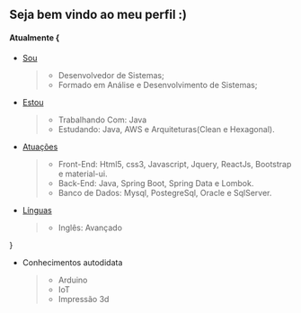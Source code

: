 ## Seja bem vindo ao meu perfil :)

#### Atualmente {

 * [Sou](#Sou)
   > * Desenvolvedor de Sistemas;
   > * Formado em Análise e Desenvolvimento de Sistemas;

 * [Estou](#Estou)
   > * Trabalhando Com: Java
   > * Estudando: Java, AWS e Arquiteturas(Clean e Hexagonal).
   
 * [Atuações](#Atuações)
   > * Front-End: Html5, css3, Javascript, Jquery, ReactJs, Bootstrap e material-ui.
   > * Back-End: Java, Spring Boot, Spring Data e Lombok.
   > * Banco de Dados: Mysql, PostegreSql, Oracle e SqlServer.
   
 * [Línguas](#Línguas)
   > * Inglês: Avançado

}
 
* Conhecimentos autodidata
  > * Arduino
  > * IoT
  > * Impressão 3d
